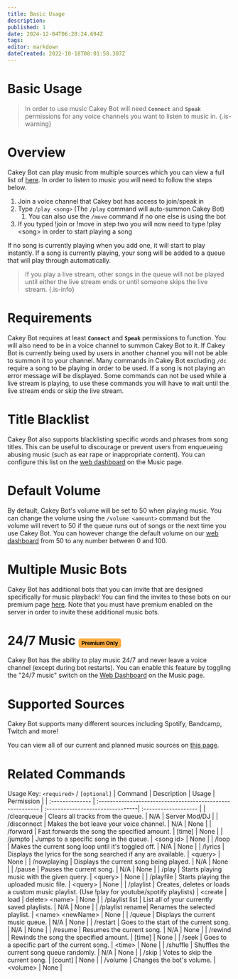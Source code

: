 ```yaml
---
title: Basic Usage
description: 
published: 1
date: 2024-12-04T06:28:24.694Z
tags: 
editor: markdown
dateCreated: 2022-10-18T08:01:58.307Z
---
```


# Basic Usage

> In order to use music Cakey Bot will need **`Connect`** and **`Speak`** permissions for any voice channels you want to listen to music in.
{.is-warning}

# Overview

Cakey Bot can play music from multiple sources which you can view a full list of [here](https://wiki.cakey.bot/en/music/supported-sources). In order to listen to music you will need to follow the steps below.

1. Join a voice channel that Cakey bot has access to join/speak in
2. Type `/play <song>` (The `/play` command will auto-summon Cakey Bot)
   1. You can also use the `/move` command if no one else is using the bot
3. If you typed !join or !move in step two you will now need to type !play \<song> in order to start playing a song

If no song is currently playing when you add one, it will start to play instantly. If a song is currently playing, your song will be added to a queue that will play through automatically.

> If you play a live stream, other songs in the queue will not be played until either the live stream ends or until someone skips the live stream.
{.is-info}

# Requirements

Cakey Bot requires at least **`Connect`** and **`Speak`** permissions to function. You will also need to be in a voice channel to summon Cakey Bot to it. If Cakey Bot is currently being used by users in another channel you will not be able to summon it to your channel. Many commands in Cakey Bot excluding `/dc` require a song to be playing in order to be used. If a song is not playing an error message will be displayed. Some commands can not be used while a live stream is playing, to use these commands you will have to wait until the live stream ends or skip the live stream.

# Title Blacklist

Cakey Bot also supports blacklisting specific words and phrases from song titles. This can be useful to discourage or prevent users from enqueueing abusing music (such as ear rape or inappropriate content). You can configure this list on the [web dashboard](https://cakey.bot/dashboard/public) on the Music page.

# Default Volume

By default, Cakey Bot's volume will be set to 50 when playing music. You can change the volume using the `/volume <amount>` command but the volume will revert to 50 if the queue runs out of songs or the next time you use Cakey Bot. You can however change the default volume on our [web dashboard](https://cakey.bot/dashboard/public/) from 50 to any number between 0 and 100.

# Multiple Music Bots

Cakey Bot has additional bots that you can invite that are designed specifically for music playback! You can find the invites to these bots on our premium page [here](https://cakey.bot/dashboard/public/premium). Note that you must have premium enabled on the server in order to invite these additional music bots.

# 24/7 Music <span style="background-color: rgb(253, 172, 65); color: black; padding: 3px 7px; font-size: 12px; border-radius: 5px;">Premium Only</span>
Cakey Bot has the ability to play music 24/7 and never leave a voice channel (except during bot restarts). You can enable this feature by toggling the "24/7 music" switch on the [Web Dashboard](https://cakey.bot/dashboard/public) on the Music page.

# Supported Sources

Cakey Bot supports many different sources including Spotify, Bandcamp, Twitch and more!

You can view all of our current and planned music sources on [this page](https://wiki.cakey.bot/en/music/supported-sources).

# Related Commands
Usage Key: `<required>` / `[optional]`
| Command         | Description                                                | Usage                            | Permission           |
| :-------------- | :--------------------------------------------------------- | :--------------------------------| :------------------- |
| /clearqueue     | Clears all tracks from the queue.                          | N/A                              | Server Mod/DJ        |
| /disconnect     | Makes the bot leave your voice channel.                    | N/A                              | None                 |
| /forward        | Fast forwards the song the specified amount.               | [time]                           | None                 |
| /jumpto         | Jumps to a specific song in the queue.                     | \<song id>                        | None                 |
| /loop           | Makes the current song loop until it's toggled off.        | N/A                              | None                 |
| /lyrics         | Displays the lyrics for the song searched if any are available. | \<query>                        | None                 |
| /nowplaying     | Displays the current song being played.                    | N/A                              | None                 |
| /pause          | Pauses the current song.                                  | N/A                              | None                 |
| /play           | Starts playing music with the given query.                 | \<query>                          | None                 |
| /playfile       | Starts playing the uploaded music file.                    | \<query>                          | None                 |
| /playlist       | Creates, deletes or loads a custom music playlist. (Use !play for youtube/spotify playlists) | \<create \| load \| delete> \<name> | None |
| /playlist list  | List all of your currently saved playlists.                | N/A                              | None                 |
| /playlist rename| Renames the selected playlist.                             | \<name> \<newName>                 | None                 |
| /queue          | Displays the current music queue.                          | N/A                              | None                 |
| /restart        | Goes to the start of the current song.                     | N/A                              | None                 |
| /resume         | Resumes the current song.                                  | N/A                              | None                 |
| /rewind         | Rewinds the song the specified amount.                     | [time]                           | None                 |
| /seek           | Goes to a specific part of the current song.               | \<time>                           | None                 |
| /shuffle        | Shuffles the current song queue randomly.                  | N/A                              | None                 |
| /skip           | Votes to skip the current song.                            | [count]                          | None                 |
| /volume         | Changes the bot's volume.                                  | \<volume>                         | None                 |
